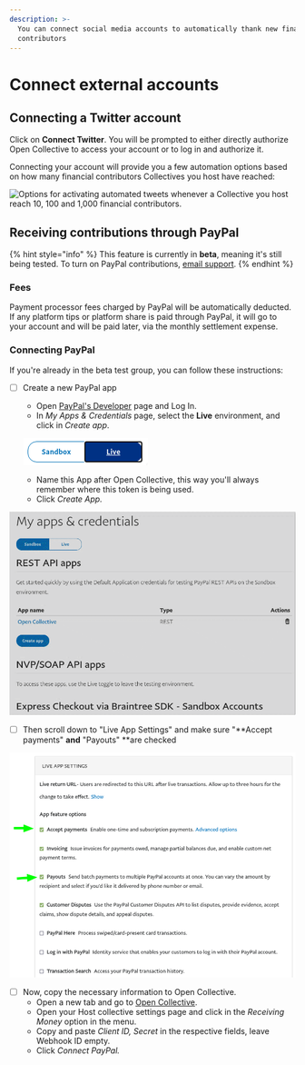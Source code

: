 ```yaml
---
description: >-
  You can connect social media accounts to automatically thank new financial
  contributors
---
```


# Connect external accounts

## Connecting a Twitter account

Click on **Connect Twitter**. You will be prompted to either directly authorize Open Collective to access your account or to log in and authorize it.

Connecting your account will provide you a few automation options based on how many financial contributors Collectives you host have reached:

![Options for activating automated tweets whenever a Collective you host reach 10, 100 and 1,000 financial contributors.](../../.gitbook/assets/fiscal-host\_fiscal-host-settings\_settings-connected-accounts-settings\_2020-07-13.png)

## Receiving contributions through PayPal

{% hint style="info" %}
This feature is currently in **beta**, meaning it's still being tested. To turn on PayPal contributions, [email support](mailto:support@opencollective.com).
{% endhint %}

### Fees

Payment processor fees charged by PayPal will be automatically deducted. If any platform tips or platform share is paid through PayPal, it will go to your account and will be paid later, via the monthly settlement expense.

### Connecting PayPal

If you're already in the beta test group, you can follow these instructions:

*   [ ] Create a new PayPal app

    * Open [PayPal's Developer](https://developer.paypal.com/developer/applications/) page and Log In.
    * In _My Apps & Credentials_ page, select the **Live** environment, and click in _Create app_.

    ![](<../../.gitbook/assets/image (25).png>)

    * Name this App after Open Collective, this way you'll always remember where this token is being used.
    * Click _Create App._

![](../../.gitbook/assets/screen-record-from-2020-07-10-13.30.21.gif)

* [ ] Then scroll down to "Live App Settings" and make sure "**Accept payments" **and** "Payouts" **are checked

![](<../../.gitbook/assets/image (13).png>)

* [ ] Now, copy the necessary information to Open Collective.
  * Open a new tab and go to [Open Collective](https://www.opencollective.com).
  * Open your Host collective settings page and click in the _Receiving Money_ option in the menu.
  * Copy and paste _Client ID, Secret_ in the respective fields, leave Webhook ID empty.
  * Click _Connect PayPal._

